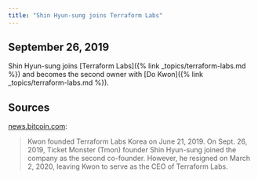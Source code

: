 ```yaml
---
title: "Shin Hyun-sung joins Terraform Labs"
---
```


## September 26, 2019

Shin Hyun-sung joins [Terraform Labs]({% link _topics/terraform-labs.md %}) and becomes the second owner with [Do Kwon]({% link _topics/terraform-labs.md %}).

## Sources

[news.bitcoin.com](https://news.bitcoin.com/do-kwon-dissolved-terraform-labs-korea-days-before-collapse-of-terra-luna-ust/):

> Kwon founded Terraform Labs Korea on June 21, 2019. On Sept. 26, 2019, Ticket Monster (Tmon) founder Shin Hyun-sung joined the company as the second co-founder. However, he resigned on March 2, 2020, leaving Kwon to serve as the CEO of Terraform Labs.